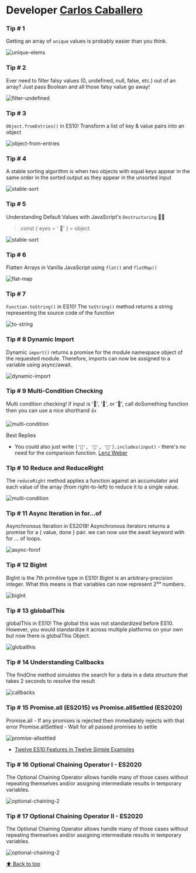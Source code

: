 # Developer [Carlos Caballero](https://twitter.com/Carlillo)

### Tip # 1

Getting an array of `unique` values is probably easier than you think.

![unique-elems](./media/carlillo/unique-elems.jpeg)

### Tip # 2

Ever need to filter falsy values (0, undefined, null, false, etc.) out of an array?  Just pass Boolean and all those falsy value go away!

![filter-undefined](./media/carlillo/filter-elems.jpeg)

### Tip # 3

`Object.fromEntries()` in ES10! Transform a list of key & value pairs into an object

![object-from-entries](./media/carlillo/object-from-entries.jpeg)

### Tip # 4

A stable sorting algorithm is when two objects with equal keys appear in the same order in the sorted output as they appear in the unsorted input

![stable-sort](./media/carlillo/stable-sort.jpeg)

### Tip # 5

Understanding Default Values with JavaScript's `Destructuring` 🧠🧠

> const { eyes = ' 👀' } = object

![stable-sort](./media/carlillo/destructing-default.jpeg)

### Tip # 6

Flatten Arrays in Vanilla JavaScript using `flat()` and `flatMap()`

![flat-map](./media/carlillo/flat-flatmap.jpeg)

### Tip # 7

`Function.toString()` in ES10! The `toString()` method returns a string representing the source code of the function

![to-string](./media/carlillo/func-tostring.jpeg)

### Tip # 8 Dynamic Import

Dynamic `import()` returns a promise for the module namespace object of the requested module. Therefore, imports can now be assigned to a variable using async/await.

![dynamic-import](./media/carlillo/dynamic-import.jpeg)

### Tip # 9 Multi-Condition Checking

Multi condition checking! if input is '🔬', '📜', or '👊', call doSomething function then you can use a nice shorthand 👍

![multi-condition](./media/carlillo/multi-condition.jpeg)

Best Replies

- You could also just write `['🔬', '📜', '👊'].includes(input)` - there's no need for the comparison function. [Lenz Weber](https://twitter.com/phry)

### TIp # 10 Reduce and ReduceRight

The `reduceRight` method applies a function against an accumulator and each value of the array (from right-to-left) to reduce it to a single value.

![multi-condition](./media/carlillo/reduce-right.jpg)

### Tip # 11 Async Iteration in for...of

Asynchronous Iteration in ES2018! Asynchronous iterators  returns a promise for a { value, done } pair. we can now use the await keyword with for … of loops.

![async-forof](./media/carlillo/async-forof.jpeg)

### Tip # 12 BigInt

BigInt is the 7th primitive type in ES10! BigInt is an arbitrary-precision integer. What this means is that variables can now represent 2⁵³ numbers.

![bigInt](./media/carlillo/bigInt.jpeg)

### Tip # 13 gblobalThis

globalThis in ES10! The global this was not standardized before ES10. However, you would standardize it across multiple platforms on your own but now there is globalThis Object.

![globalthis](./media/carlillo/globalthis.jpeg)

### Tip # 14 Understanding Callbacks

The findOne method simulates the search for a data in a data structure that takes 2 seconds to resolve the result

![callbacks](./media/carlillo/callbacks.jpeg)

### Tip # 15 Promise.all (ES2015) vs Promise.allSettled (ES2020)

Promise.all - If any promises is rejected then  immediately rejects with that error
Promise.allSettled - Wait for all passed promises to settle

![promise-allsettled](./media/carlillo/promise-allsettled.jpeg)

- [Twelve ES10 Features in Twelve Simple Examples](https://medium.com/better-programming/twelve-es10-features-in-twelve-simple-examples-6e8cc109f3d3)

### Tip # 16 Optional Chaining Operator I - ES2020

The Optional Chaining Operator allows handle many of those cases without repeating themselves and/or assigning intermediate results in temporary variables.

![optional-chaining-2](./media/carlillo/es20-optional-chaining-2.jpeg)

### Tip # 17 Optional Chaining Operator II - ES2020

The Optional Chaining Operator allows handle many of those cases without repeating themselves and/or assigning intermediate results in temporary variables.

![optional-chaining-2](./media/carlillo/es20-optional-chaining-2.jpeg)

[:arrow_up: Back to top](#developer-carlos-caballero)

